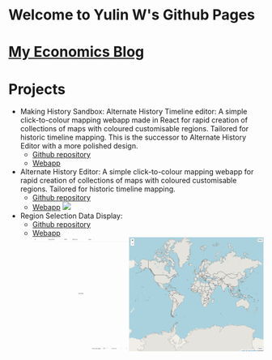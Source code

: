 # Welcome to Yulin W's Github Pages
# [My Economics Blog](https://yulin-w.github.io/economics/)

# Projects
- Making History Sandbox: Alternate History Timeline editor: A simple click-to-colour mapping webapp made in React for rapid creation of collections of maps with coloured customisable regions. Tailored for historic timeline mapping. This is the successor to Alternate History Editor with a more polished design.
  - [Github repository](https://github.com/Yulin-W/making-history-sandbox)
  - [Webapp](https://yulin-w.github.io/making-history-sandbox/)
- Alternate History Editor: A simple click-to-colour mapping webapp for rapid creation of collections of maps with coloured customisable regions. Tailored for historic timeline mapping.
  - [Github repository](https://github.com/Yulin-W/alternate-history-editor)
  - [Webapp](https://yulin-w.github.io/alternate-history-editor/main.html)
  ![](https://raw.githubusercontent.com/Yulin-W/alternate-history-editor/master/Sample-gifs/alternate_hist_sample.gif)
- Region Selection Data Display: 
  - [Github repository](https://github.com/Yulin-W/region-selection-data-display)
  - [Webapp](https://yulin-w.github.io/region-selection-data-display/)
  ![](https://raw.githubusercontent.com/Yulin-W/region-selection-data-display/master/example.gif)
